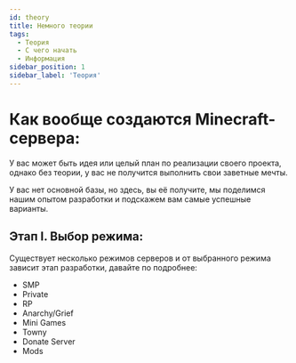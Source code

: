 ```yaml
---
id: theory
title: Немного теории
tags:
  - Теория
  - С чего начать
  - Информация
sidebar_position: 1
sidebar_label: 'Теория'
---
```


# Как вообще создаются Minecraft-сервера:

У вас может быть идея или целый план по реализации своего проекта, однако без теории, у вас не получится выполнить
свои заветные мечты.

У вас нет основной базы, но здесь, вы её получите, мы поделимся нашим опытом разработки и подскажем вам самые успешные варианты.

## Этап I. Выбор режима:

Существует несколько режимов серверов и от выбранного режима зависит этап разработки, давайте по подробнее:

- SMP
- Private
- RP
- Anarchy/Grief
- Mini Games
- Towny
- Donate Server
- Mods